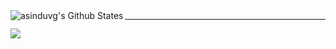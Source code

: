 <img align=left alt="asinduvg's Github States" src="https://github-readme-stats.vercel.app/api?username=asinduvg&show_icons=true&hide_border=true" />

---

<img align=left src="https://github-readme-stats.vercel.app/api/top-langs/?username=asinduvg" />
